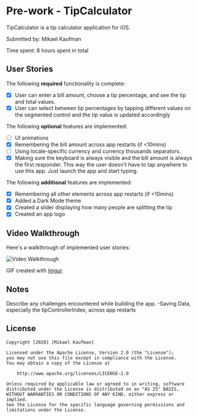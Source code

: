 # Pre-work - TipCalculator

TipCalculator is a tip calculator application for iOS.

Submitted by: Mikael Kaufman

Time spent: 8 hours spent in total

## User Stories

The following **required** functionality is complete:

* [x] User can enter a bill amount, choose a tip percentage, and see the tip and total values.
* [x] User can select between tip percentages by tapping different values on the segmented control and the tip value is updated accordingly

The following **optional** features are implemented:

* [ ] UI animations
* [x] Remembering the bill amount across app restarts (if <10mins)
* [ ] Using locale-specific currency and currency thousands separators.
* [x] Making sure the keyboard is always visible and the bill amount is always the first responder. This way the user doesn't have to tap anywhere to use this app. Just launch the app and start typing.

The following **additional** features are implemented:
- [x] Remembering all other elements across app restarts (if <10mins)
- [x] Added a Dark Mode theme
- [x] Created a slider displaying how many people are splitting the tip
- [x] Created an app logo

## Video Walkthrough

Here's a walkthrough of implemented user stories:

<img src='https://imgur.com/a/RvRvDBC' title='Video Walkthrough' width='' alt='Video Walkthrough' />

GIF created with [Imgur](https://imgur.com/).

## Notes

Describe any challenges encountered while building the app.
-Saving Data, especially the tipControllerIndex, across app restarts

## License

    Copyright [2020] [Mikael Kaufman]

    Licensed under the Apache License, Version 2.0 (the "License");
    you may not use this file except in compliance with the License.
    You may obtain a copy of the License at

        http://www.apache.org/licenses/LICENSE-2.0

    Unless required by applicable law or agreed to in writing, software
    distributed under the License is distributed on an "AS IS" BASIS,
    WITHOUT WARRANTIES OR CONDITIONS OF ANY KIND, either express or implied.
    See the License for the specific language governing permissions and
    limitations under the License.
